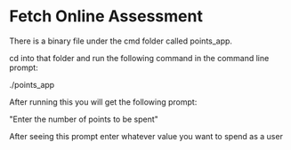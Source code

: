 # Fetch Online Assessment

There is a binary file under the cmd folder called points_app.

cd into that folder and run the following command in the command line prompt:

./points_app

After running this you will get the following prompt:

"Enter the number of points to be spent"

After seeing this prompt enter whatever value you want to spend as a user

